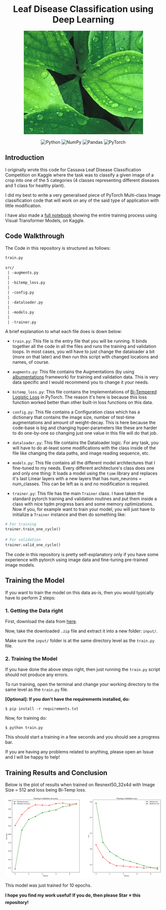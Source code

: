 <h1 align='center'>Leaf Disease Classification using Deep Learning</h1>

<p align="center">
<img src="project1_img.png" alt="Picture for Representation">
</p>

<p align="center">
<img alt="Python" src="https://img.shields.io/badge/python%20-%2314354C.svg?&style=for-the-badge&logo=python&logoColor=white"/>

<img alt="NumPy" src="https://img.shields.io/badge/numpy%20-%23013243.svg?&style=for-the-badge&logo=numpy&logoColor=white" />

<img alt="Pandas" src="https://img.shields.io/badge/pandas%20-%23150458.svg?&style=for-the-badge&logo=pandas&logoColor=white" />

<img alt="PyTorch" src="https://img.shields.io/badge/PyTorch%20-%23EE4C2C.svg?&style=for-the-badge&logo=PyTorch&logoColor=white" />
</p>

## Introduction

I originally wrote this code for Cassava Leaf Disease Classification Competition on Kaggle where the task was to classify a given image of a crop into one of the 5 categories (4 classes representing different diseases and 1 class for healthy plant).

I did my best to write a very generalised piece of PyTorch Multi-class Image classification code that will work on any of the said type of application with little modification.

I have also made a [full notebook](https://www.kaggle.com/heyytanay/torch-multi-model-trainer-amp-augmentations) showing the entire training process using Visual Transformer Models, on Kaggle.

## Code Walkthrough

The Code in this repository is structured as follows:

```
train.py

src/
 | -augments.py
 |
 | -bitemp_loss.py
 |
 | -config.py
 |
 | -dataloader.py
 |
 | -models.py
 |
 | -trainer.py
```

A brief explanation to what each file does is down below:

* `train.py`: This file is the entry file that you will be running. It binds together all the code in all the files and runs the training and validation loops. In most cases, you will have to just change the dataloader a bit (more on that later) and then run this script with changed locations and names, of course.
  
* `augments.py`: This file contains the Augmentations (by using [albumentations](https://albumentations.ai/) framework) for training and validation data. This is very data specific and I would recommend you to change it your needs.
  
* `bitemp_loss.py`: This file contains the Implementations of [Bi-Tempered Logistic Loss](https://ai.googleblog.com/2019/08/bi-tempered-logistic-loss-for-training.html) in PyTorch. The reason it's here is because this loss function worked better than other built-in loss functions on this data.

* `config.py`: This file contains a Configuration class which has a dictionary that contains the image size, number of test-time augmentations and amount of weight-decay. This is here because the code-base is big and changing hyper-parameters like these are harder to do one-by-one so changing just one value in this file will do that job.

* `dataloader.py`: This file contains the Dataloader logic. For any task, you will have to do at-least some modifications with the class inside of the file like changing the data paths, and image reading sequence, etc.

* `models.py`: This file contains all the different model architectures that I fine-tuned to my needs. Every different architecture's class does one and only one thing: It loads a model using the `timm` library and replaces it's last Linear layers with a new layers that has num_neurons = num_classes. This can be left as is and no modification is required.

* `trainer.py`: This file has the main `Trainer` class. I have taken the standard pytorch training and validation routines and put them inside a class with nice tqdm progress bars and some memory optimizations. Now if you, for example want to train your model, you will just have to initialize a `Trainer` instance and then do something like:

```python
# For training
trainer.train_one_cycle()

# For validation
trainer.valid_one_cycle()
```

The code in this repository is pretty self-explanatory only if you have some experience with pytorch using image data and fine-tuning pre-trained image models.

## Training the Model

If you want to train the model on this data as-is, then you would typically have to perform 2 steps:

### 1. Getting the Data right

First, download the data from [here](https://www.kaggle.com/c/cassava-leaf-disease-classification/data). 

Now, take the downloaded `.zip` file and extract it into a new folder: `input/`.

Make sure the `input/` folder is at the same directory level as the `train.py` file.

### 2. Training the Model

If you have done the above steps right, then just running the `train.py` script should not produce any errors.

To run training, open the terminal and change your working directory to the same level as the `train.py` file.

**[Optional]: If you don't have the requirements installed, do:**

```shell
$ pip install -r requirements.txt
```

Now, for training do:

```shell
$ python train.py
```

This should start a training in a few seconds and you should see a progress bar.

If you are having any problems related to anything, please open an Issue and I will be happy to help!

## Training Results and Conclusion

Below is the plot of results when trained on Resnext50_32x4d with Image Size = 512 and loss being Bi-Temp loss.

![](resnext50_32x4d_results.png)

This model was just trained for 10 epochs.

**I hope you find my work useful! If you do, then please Star ⭐ this repository!**
